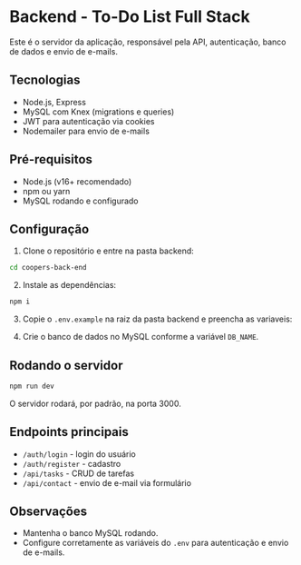 # Backend - To-Do List Full Stack

Este é o servidor da aplicação, responsável pela API, autenticação, banco de dados e envio de e-mails.

## Tecnologias

- Node.js, Express
- MySQL com Knex (migrations e queries)
- JWT para autenticação via cookies
- Nodemailer para envio de e-mails

## Pré-requisitos

- Node.js (v16+ recomendado)
- npm ou yarn
- MySQL rodando e configurado

## Configuração

1. Clone o repositório e entre na pasta backend:

```bash
cd coopers-back-end
```

2. Instale as dependências:

```bash
npm i
```

3. Copie o `.env.example` na raiz da pasta backend e preencha as variaveis:

4. Crie o banco de dados no MySQL conforme a variável `DB_NAME`.

## Rodando o servidor

```bash
npm run dev
```

O servidor rodará, por padrão, na porta 3000.

## Endpoints principais

- `/auth/login` - login do usuário
- `/auth/register` - cadastro
- `/api/tasks` - CRUD de tarefas
- `/api/contact` - envio de e-mail via formulário

## Observações

- Mantenha o banco MySQL rodando.
- Configure corretamente as variáveis do `.env` para autenticação e envio de e-mails.
